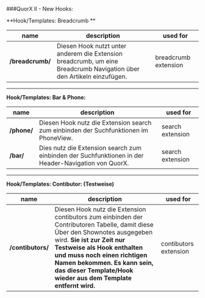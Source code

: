 ###QuorX II - New Hooks:

**Hook/Templates: Breadcrumb **

name | description | used for
------------ | ------------- | ------------- 
**/breadcrumb/** | Diesen Hook nutzt unter anderem die Extension breadcrumb, um eine Breadcrumb Navigation über den Artikeln einzufügen. | breadcrumb extension


*****


**Hook/Templates: Bar & Phone:**

name | description | used for
------------ | ------------- | ------------- 
**/phone/** | Diesen Hook nutz die Extension search zum einbinden der Suchfunktionen im PhoneView. | search extension
**/bar/** | Dies nutz die Extension search zum einbinden der Suchfunktionen in der Header-Navigation von QuorX. | search extension



*****


**Hook/Templates: Contibutor: (Testweise)**

name | description | used for
------------ | ------------- | ------------- 
**/contibutors/** | Diesen Hook nutz die Extension contibutors zum einbinden der Contributoren Tabelle, damit diese Über den Shownotes ausgegeben wird. **Sie ist zur Zeit nur Testweise als Hook enthalten und muss noch einen richtigen Namen bekommen. Es kann sein, das dieser Template/Hook wieder aus dem Template entfernt wird.** | contibutors extension

